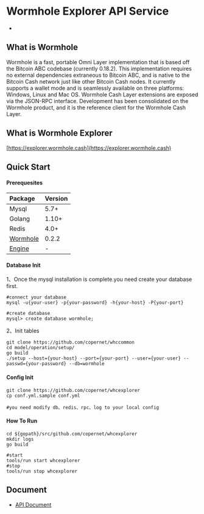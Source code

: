 # Wormhole Explorer API Service
-
## What is Wormhole

Wormhole is a fast, portable Omni Layer implementation that is based off the Bitcoin ABC codebase (currently 0.18.2). This implementation requires no external dependencies extraneous to Bitcoin ABC, and is native to the Bitcoin Cash network just like other Bitcoin Cash nodes. It currently supports a wallet mode and is seamlessly available on three platforms: Windows, Linux and Mac OS. Wormhole Cash Layer extensions are exposed via the JSON-RPC interface. Development has been consolidated on the Wormhole product, and it is the reference client for the Wormhole Cash Layer.

## What is Wormhole Explorer
[https://explorer.wormhole.cash](https://explorer.wormhole.cash)

## Quick Start

#### Prerequesites
| Package | Version | 
| :------| ------|
| Mysql | 5.7+ |
| Golang | 1.10+ |
| Redis | 4.0+ |
|[Wormhole](https://github.com/copernet/wormhole)|0.2.2|
|[Engine](https://github.com/copernet/whcengine)|-|

#### Database Init

1、Once the mysql installation is complete.you need create your database first.

	#connect your database
	mysql -u{your-user} -p{your-password} -h{your-host} -P{your-port}
	
	#create database
	mysql> create database wormhole;
2、Init tables
	
	git clone https://github.com/copernet/whccommon
	cd model/operation/setup/
	go build
	./setup --host={your-host} --port={your-port} --user={your-user} --passwd={your-password} --db=wormhole

#### Config Init

	git clone https://github.com/copernet/whcexplorer
	cp conf.yml.sample conf.yml
	
	#you need modify db、redis、rpc、log to your local config
#### How To Run

	cd ${gopath}/src/github.com/copernet/whcexplorer
	mkdir logs
	go build
	
	#start
	tools/run start whcexplorer
	#stop 
	tools/run stop whcexplorer
	
## Document
- [API Document](./doc/api.md)